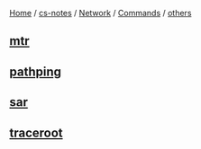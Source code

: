 [Home](https://mengxianbin.github.io) /
[cs-notes](https://mengxianbin.github.io/cs-notes/site) /
[Network](https://mengxianbin.github.io/cs-notes/site/Network) /
[Commands](https://mengxianbin.github.io/cs-notes/site/Network/Commands) /
[others](https://mengxianbin.github.io/cs-notes/site/Network/Commands/others)

## [mtr](https://mengxianbin.github.io/cs-notes/site/Network/Commands/others/mtr)

## [pathping](https://mengxianbin.github.io/cs-notes/site/Network/Commands/others/pathping)

## [sar](https://mengxianbin.github.io/cs-notes/site/Network/Commands/others/sar)

## [traceroot](https://mengxianbin.github.io/cs-notes/site/Network/Commands/others/traceroot)
